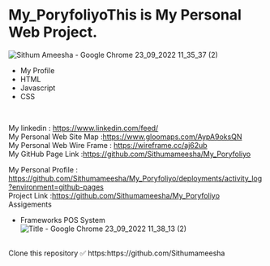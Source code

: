 # My_PoryfoliyoThis is My Personal Web Project.

![Sithum Ameesha - Google Chrome 23_09_2022 11_35_37 (2)](https://user-images.githubusercontent.com/98277595/191900717-63e24f73-f883-4771-ab70-770d056ee5df.png)


- My Profile
- HTML
- Javascript
- CSS
<br>



My linkedin : https://www.linkedin.com/feed/
<br>
My Personal Web Site Map :https://www.gloomaps.com/AypA9oksQN
<br>
My Personal Web Wire Frame : https://wireframe.cc/aj62ub
<br>
My GitHub Page Link :https://github.com/Sithumameesha/My_Poryfoliyo
<br>

My Personal Profile : https://github.com/Sithumameesha/My_Poryfoliyo/deployments/activity_log?environment=github-pages
<br>
Project Link :https://github.com/Sithumameesha/My_Poryfoliyo
<br>
Assigements

- Frameworks
POS System
![Title - Google Chrome 23_09_2022 11_38_13 (2)](https://user-images.githubusercontent.com/98277595/191901099-de4b9587-5efa-4e15-bc07-ddbc48470a87.png)

<br>
Clone this repository ✅
https:https://github.com/Sithumameesha


